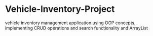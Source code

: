 # Vehicle-Inventory-Project
vehicle inventory management application using OOP concepts, implementing CRUD operations and search functionality and ArrayList
